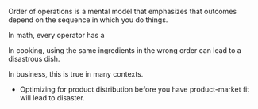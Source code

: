 Order of operations is a mental model that emphasizes that outcomes depend on the sequence in which you do things.

In math, every operator has a

In cooking, using the same ingredients in the wrong order can lead to a disastrous dish.

In business, this is true in many contexts.
* Optimizing for product distribution before you have product-market fit will lead to disaster.
